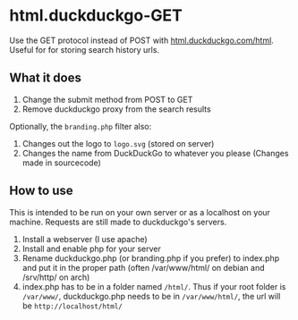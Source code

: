 # html.duckduckgo-GET
Use the GET protocol instead of POST with [html.duckduckgo.com/html](html.duckduckgo.com/html). Useful for for storing search history urls.

## What it does
1. Change the submit method from POST to GET
2. Remove duckduckgo proxy from the search results

Optionally, the `branding.php` filter also:
1. Changes out the logo to `logo.svg` (stored on server)
2. Changes the name from DuckDuckGo to whatever you please (Changes made in sourcecode)

## How to use
This is intended to be run on your own server or as a localhost on your machine.
Requests are still made to duckduckgo's servers.

1. Install a webserver (I use apache)
2. Install and enable php for your server
3. Rename duckduckgo.php (or branding.php if you prefer) to index.php and put it in the proper path (often /var/www/html/ on debian and /srv/http/ on arch)
4. index.php has to be in a folder named `/html/`. Thus if your root folder is `/var/www/`, duckduckgo.php needs to be in `/var/www/html/`, the url will be `http://localhost/html/`
